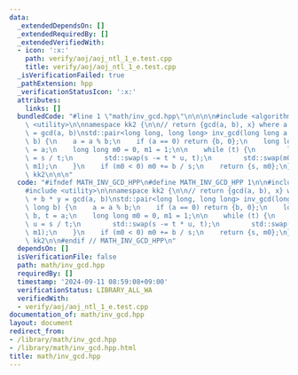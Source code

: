 ```yaml
---
data:
  _extendedDependsOn: []
  _extendedRequiredBy: []
  _extendedVerifiedWith:
  - icon: ':x:'
    path: verify/aoj/aoj_ntl_1_e.test.cpp
    title: verify/aoj/aoj_ntl_1_e.test.cpp
  _isVerificationFailed: true
  _pathExtension: hpp
  _verificationStatusIcon: ':x:'
  attributes:
    links: []
  bundledCode: "#line 1 \"math/inv_gcd.hpp\"\n\n\n\n#include <algorithm>\n#include\
    \ <utility>\n\nnamespace kk2 {\n\n// return {gcd(a, b), x} where a * x + b * y\
    \ = gcd(a, b)\nstd::pair<long long, long long> inv_gcd(long long a, long long\
    \ b) {\n    a = a % b;\n    if (a == 0) return {b, 0};\n    long long s = b, t\
    \ = a;\n    long long m0 = 0, m1 = 1;\n\n    while (t) {\n        long long u\
    \ = s / t;\n        std::swap(s -= t * u, t);\n        std::swap(m0 -= u * m1,\
    \ m1);\n    }\n    if (m0 < 0) m0 += b / s;\n    return {s, m0};\n}\n\n} // namespace\
    \ kk2\n\n\n"
  code: "#ifndef MATH_INV_GCD_HPP\n#define MATH_INV_GCD_HPP 1\n\n#include <algorithm>\n\
    #include <utility>\n\nnamespace kk2 {\n\n// return {gcd(a, b), x} where a * x\
    \ + b * y = gcd(a, b)\nstd::pair<long long, long long> inv_gcd(long long a, long\
    \ long b) {\n    a = a % b;\n    if (a == 0) return {b, 0};\n    long long s =\
    \ b, t = a;\n    long long m0 = 0, m1 = 1;\n\n    while (t) {\n        long long\
    \ u = s / t;\n        std::swap(s -= t * u, t);\n        std::swap(m0 -= u * m1,\
    \ m1);\n    }\n    if (m0 < 0) m0 += b / s;\n    return {s, m0};\n}\n\n} // namespace\
    \ kk2\n\n#endif // MATH_INV_GCD_HPP\n"
  dependsOn: []
  isVerificationFile: false
  path: math/inv_gcd.hpp
  requiredBy: []
  timestamp: '2024-09-11 08:59:08+09:00'
  verificationStatus: LIBRARY_ALL_WA
  verifiedWith:
  - verify/aoj/aoj_ntl_1_e.test.cpp
documentation_of: math/inv_gcd.hpp
layout: document
redirect_from:
- /library/math/inv_gcd.hpp
- /library/math/inv_gcd.hpp.html
title: math/inv_gcd.hpp
---
```

